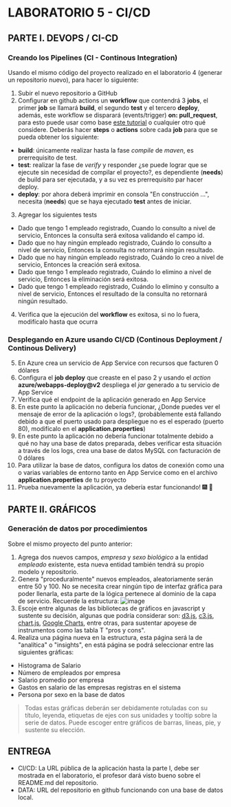 # LABORATORIO 5 - CI/CD

## PARTE I. DEVOPS / CI-CD
### Creando los Pipelines (CI - Continous Integration)
Usando el mismo código del proyecto realizado en el laboratorio 4 (generar un repositorio nuevo), para hacer lo siguiente:
1) Subir el nuevo repositorio a GitHub
2) Configurar en github actions un **workflow** que contendrá 3 **jobs**, el primer **job** se llamará **build**, el segundo **test** y el tercero **deploy**, además, este workflow se disparará (events/trigger) **on: pull_request**, para esto puede usar como base [este tutorial](https://qaautomation.expert/2023/06/26/how-to-run-springboot-tests-with-github-actions/) o cualquier otro qué considere. Deberás hacer **steps** o **actions** sobre cada **job** para que se pueda obtener los siguiente:
- **build**: únicamente realizar hasta la fase *compile* de *maven*, es prerrequisito de test.
- **test**: realizar la fase de *verify* y responder ¿se puede lograr que se ejecute sin necesidad de compilar el proyecto?, es dependiente (**needs**) de build para ser ejecutada, y a su vez es prerrequisito par hacer deploy.
- **deploy**: por ahora deberá imprimir en consola "En construcción ...", necesita (**needs**) que se haya ejecutado **test** antes de iniciar.
3) Agregar los siguientes tests
- Dado que tengo 1 empleado registrado, Cuando lo consulto a nivel de servicio, Entonces la consulta será exitosa validando el campo id.
- Dado que no hay ningún empleado registrado, Cuándo lo consulto a nivel de servicio, Entonces la consulta no retornará ningún resultado.
- Dado que no hay ningún empleado registrado, Cuándo lo creo a nivel de servicio, Entonces la creación será exitosa.
- Dado que tengo 1 empleado registrado, Cuándo lo elimino a nivel de servicio, Entonces la eliminación será exitosa.
- Dado que tengo 1 empleado registrado, Cuándo lo elimino y consulto a nivel de servicio, Entonces el resultado de la consulta no retornará ningún resultado.
4) Verifica que la ejecución del **workflow** es exitosa, si no lo fuera, modifícalo hasta que ocurra
### Desplegando en Azure usando CI/CD (Continous Deployment / Continous Delivery)
5) En Azure crea un servicio de App Service con recursos que facturen 0 dólares
6) Configura el **job deploy** que creaste en el paso 2 y usando el *action* **azure/webapps-deploy@v2** despliega el *jar* generado a tu servicio de App Service
7) Verifica qué el endpoint de la aplicación generado en App Service
8) En este punto la aplicación no debería funcionar, ¿Donde puedes ver el mensaje de error de la aplicación o logs?, (probáblemente está fallando debido a que el puerto usado para despliegue no es el esperado (puerto 80), modifícalo en el **application.properties**)
8) En este punto la aplicación no debería funcionar totalmente debido a qué no hay una base de datos preparada, debes verificar esta situación a través de los logs, crea una base de datos MySQL con facturación de 0 dólares
9) Para utilizar la base de datos, configura los datos de conexión como una o varias variables de entorno tanto en App Service como en el archivo **application.properties** de tu proyecto
10) Prueba nuevamente la aplicación, ya debería estar funcionando! :fireworks: :champagne:

## PARTE II. GRÁFICOS
### Generación de datos por procedimientos
Sobre el mismo proyecto del punto anterior:
1) Agrega dos nuevos campos, *empresa* y *sexo biológico* a la entidad *empleado* existente, esta nueva entidad también tendrá su propio modelo y repositorio.
2) Genera "proceduralmente" nuevos empleados, aleatoriamente serán entre 50 y 100. No se necesita crear ningún tipo de interfaz gráfica para poder llenarla, esta parte de la lógica pertenece al dominio de la capa de servicio.
Recuerde la estructura:
![image](https://github.com/PDSW-ECI/labs/assets/4140058/18de025e-cf76-4deb-9fc2-19c763e473d8)
3) Escoje entre algunas de las bibliotecas de gráficos en javascript y sustente su decisión, algunas que podría considerar son: [d3.js](https://d3js.org/), [c3.js](https://c3js.org/), [chart.js](https://www.chartjs.org/), [Google Charts](https://developers.google.com/chart), entre otras, para sustentar apoyese de instrumentos como las tabla T "pros y cons".
4) Realiza una página nueva en la estructura, esta página será la de "analítica" o "insights", en está página se podrá seleccionar entre las siguientes gráficas:
- Histograma de Salario
- Número de empleados por empresa
- Salario promedio por empresa
- Gastos en salario de las empresas registras en el sistema
- Persona por sexo en la base de datos
> Todas estas gráficas deberán ser debidamente rotuladas con su título, leyenda, etiquetas de ejes con sus unidades y tooltip sobre la serie de datos. Puede escoger entre gráficos de barras, líneas, pie, y sustente su elección.

## ENTREGA
- CI/CD: La URL pública de la aplicación hasta la parte I, debe ser mostrada en el laboratorio, el profesor dará visto bueno sobre el README.md del repositorio.
- DATA: URL del repositorio en github funcionando con una base de datos local.
